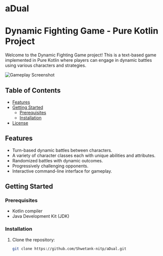 # aDual
# Dynamic Fighting Game - Pure Kotlin Project

Welcome to the Dynamic Fighting Game project! This is a text-based game implemented in Pure Kotlin where players can engage in dynamic battles using various characters and strategies.

![Gameplay Screenshot](screenshot.png)

## Table of Contents

- [Features](#features)
- [Getting Started](#getting-started)
  - [Prerequisites](#prerequisites)
  - [Installation](#installation)
- [License](#license)

## Features

- Turn-based dynamic battles between characters.
- A variety of character classes each with unique abilities and attributes.
- Randomized battles with dynamic outcomes.
- Progressively challenging opponents.
- Interactive command-line interface for gameplay.

## Getting Started

### Prerequisites

- Kotlin compiler
- Java Development Kit (JDK)

### Installation

1. Clone the repository:

   ```bash
   git clone https://github.com/Shwetank-nitp/aDual.git
